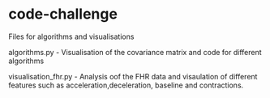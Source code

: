 # code-challenge
Files for algorithms and visualisations

algorithms.py - Visualisation of the covariance matrix and code for different algorithms

visualisation_fhr.py - Analysis oof the FHR data and visaulation of different features such as acceleration,deceleration, baseline and contractions.

